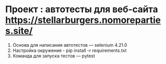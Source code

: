 # Проект : автотесты для веб-сайта https://stellarburgers.nomoreparties.site/
1. Основа для написания автотестов — selenium 4.21.0
2. Настройка окружения - pip install -r requirements.txt
3. Команда для запуска тестов — pytest 
